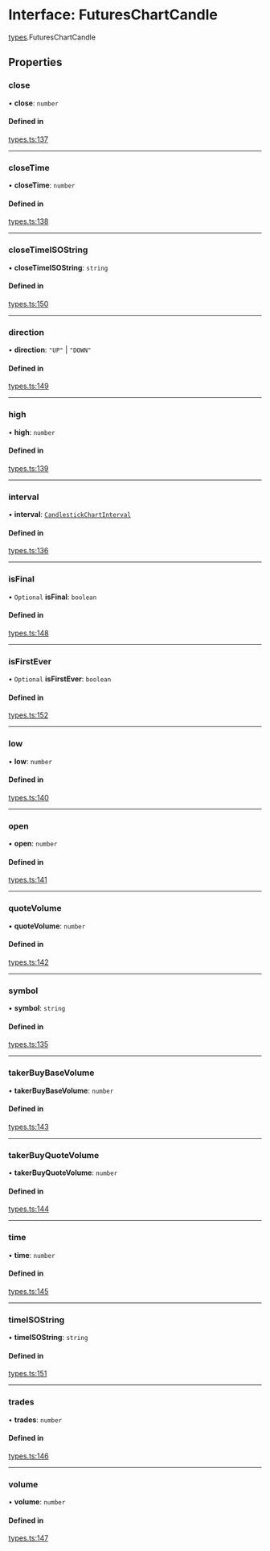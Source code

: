 # Interface: FuturesChartCandle

[types](../modules/types.md).FuturesChartCandle

## Properties

### close

• **close**: `number`

#### Defined in

[types.ts:137](https://github.com/Altamoon/altamoon/blob/2fc04da/app/api/types.ts#L137)

___

### closeTime

• **closeTime**: `number`

#### Defined in

[types.ts:138](https://github.com/Altamoon/altamoon/blob/2fc04da/app/api/types.ts#L138)

___

### closeTimeISOString

• **closeTimeISOString**: `string`

#### Defined in

[types.ts:150](https://github.com/Altamoon/altamoon/blob/2fc04da/app/api/types.ts#L150)

___

### direction

• **direction**: ``"UP"`` \| ``"DOWN"``

#### Defined in

[types.ts:149](https://github.com/Altamoon/altamoon/blob/2fc04da/app/api/types.ts#L149)

___

### high

• **high**: `number`

#### Defined in

[types.ts:139](https://github.com/Altamoon/altamoon/blob/2fc04da/app/api/types.ts#L139)

___

### interval

• **interval**: [`CandlestickChartInterval`](../modules/types.md#candlestickchartinterval)

#### Defined in

[types.ts:136](https://github.com/Altamoon/altamoon/blob/2fc04da/app/api/types.ts#L136)

___

### isFinal

• `Optional` **isFinal**: `boolean`

#### Defined in

[types.ts:148](https://github.com/Altamoon/altamoon/blob/2fc04da/app/api/types.ts#L148)

___

### isFirstEver

• `Optional` **isFirstEver**: `boolean`

#### Defined in

[types.ts:152](https://github.com/Altamoon/altamoon/blob/2fc04da/app/api/types.ts#L152)

___

### low

• **low**: `number`

#### Defined in

[types.ts:140](https://github.com/Altamoon/altamoon/blob/2fc04da/app/api/types.ts#L140)

___

### open

• **open**: `number`

#### Defined in

[types.ts:141](https://github.com/Altamoon/altamoon/blob/2fc04da/app/api/types.ts#L141)

___

### quoteVolume

• **quoteVolume**: `number`

#### Defined in

[types.ts:142](https://github.com/Altamoon/altamoon/blob/2fc04da/app/api/types.ts#L142)

___

### symbol

• **symbol**: `string`

#### Defined in

[types.ts:135](https://github.com/Altamoon/altamoon/blob/2fc04da/app/api/types.ts#L135)

___

### takerBuyBaseVolume

• **takerBuyBaseVolume**: `number`

#### Defined in

[types.ts:143](https://github.com/Altamoon/altamoon/blob/2fc04da/app/api/types.ts#L143)

___

### takerBuyQuoteVolume

• **takerBuyQuoteVolume**: `number`

#### Defined in

[types.ts:144](https://github.com/Altamoon/altamoon/blob/2fc04da/app/api/types.ts#L144)

___

### time

• **time**: `number`

#### Defined in

[types.ts:145](https://github.com/Altamoon/altamoon/blob/2fc04da/app/api/types.ts#L145)

___

### timeISOString

• **timeISOString**: `string`

#### Defined in

[types.ts:151](https://github.com/Altamoon/altamoon/blob/2fc04da/app/api/types.ts#L151)

___

### trades

• **trades**: `number`

#### Defined in

[types.ts:146](https://github.com/Altamoon/altamoon/blob/2fc04da/app/api/types.ts#L146)

___

### volume

• **volume**: `number`

#### Defined in

[types.ts:147](https://github.com/Altamoon/altamoon/blob/2fc04da/app/api/types.ts#L147)
